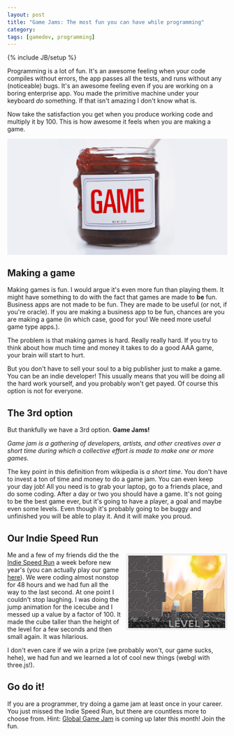 ```yaml
---
layout: post
title: "Game Jams: The most fun you can have while programming"
category: 
tags: [gamedev, programming]
---
```

{% include JB/setup %}

Programming is a lot of fun. It's an awesome feeling when your code compiles without 
errors, the app passes all the tests, and runs without any (noticeable) bugs. 
It's an awesome feeling even if you are working on a boring enterprise app. You made the primitive machine under your keyboard *do* something.
If that isn't amazing I don't know what is. 

Now take the satisfaction you get when you produce working code and multiply it by 100. This is how awesome 
it feels when you are making a game.

<img src="/assets/pics/gamejam.jpg" title="Game Jam! (pic from http://bitbattalion.com)" style="margin:0px auto; display:block;"  />

Making a game
------------


Making games is fun. I would argue it's even more fun than playing them. It might have something to do with
the fact that games are made to **be** fun. Business apps are not made to be fun. They are made to be useful (or not, if you're oracle). If you
are making a business app to be fun, chances are you are making a game (in which case, good for you! We need more useful
game type apps.). 

The problem is that making games is hard. Really really hard. If you try to think about how much time and money it takes
to do a good AAA game, your brain will start to hurt. 

But you don't have to sell your soul to a big publisher just
to make a game. You can be an indie developer! This usually means that you will be doing all the hard work yourself, and 
you probably won't get payed. Of course this option is not for everyone.

The 3rd option
-------------

But thankfully we have a 3rd option. **Game Jams!** 

*Game jam is a gathering of developers, artists, and other creatives over
a short time during which a collective effort is made to make one or more games.* 

The key point in this definition from
wikipedia is *a short time*. You don't have to invest a ton of time and money to do a game jam. You can even keep your day
job! All you need is to grab your laptop, go to a friends place, and do some coding. After a day or two you should have a game. It's
not going to be the best game ever, but it's going to have a player, a goal and maybe even some levels. Even though it's
probably going to be buggy and unfinished you will be able to play it. And it will make you proud.

Our Indie Speed Run
------------------
<a href="http://www.escapistmagazine.com/content/indie-speed-run/?game=111"><img src="/assets/pics/indiespeedrun.png" title="Screenshot of our game" style="float:right; margin:5px 0px 5px 10px; border:5px solid #EEE;" /></a>
Me and a few of my friends did the the [Indie Speed Run](http://www.indiespeedrun.com/) a week before new year's (you can actually play our game [here](http://www.escapistmagazine.com/content/indie-speed-run/?game=111)). 
We were coding almost nonstop for 48 hours and we had fun all the way to the last second. At one point I couldn't stop laughing. 
I was doing the jump animation for the icecube and I messed up a value by a factor of 100. It made
the cube taller than the height of the level for a few seconds and then small again. It was hilarious. 

I don't even care if we win a prize (we probably won't, our game sucks, hehe), we had fun and we learned a lot of cool new things (webgl with three.js!). 

Go do it!
--------

If you are a programmer, try doing a game jam at least once in your career. You just missed the Indie Speed Run, but there are countless more to choose from. Hint: [Global Game Jam](http://globalgamejam.org/) is coming up later this month! Join the fun.
